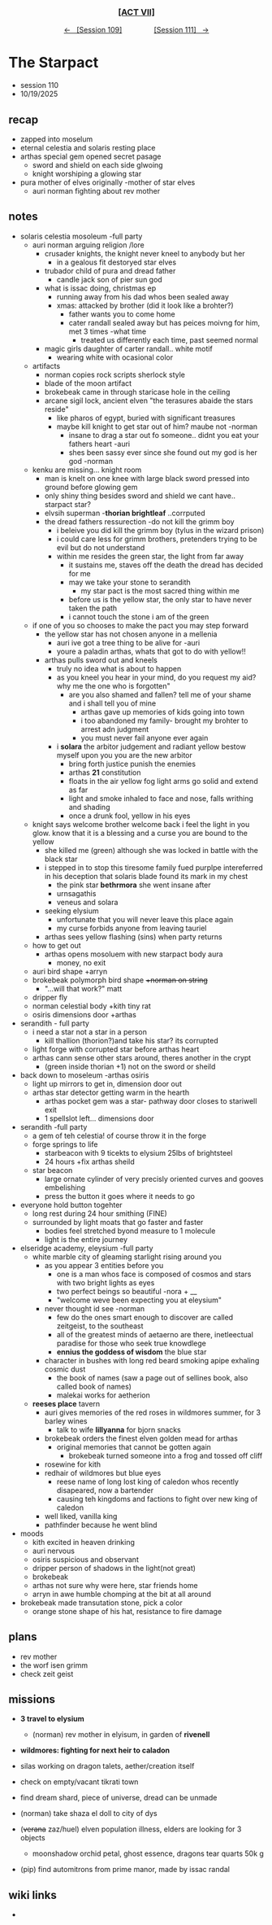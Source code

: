 
<div align="center">
  <h3 align="center"><a href="https://github.com/h-griffin/dnd-notes/blob/main/grimmhaus/act-VII" >[ACT VII]</a></h3>
  <p align="center">
    <a href="https://github.com/h-griffin/dnd-notes/blob/main/grimmhaus/act-VII/25-10-05.md" >&larr; &nbsp; [Session 109]</a>
    &nbsp;&nbsp;&nbsp;&nbsp;&nbsp;&nbsp;&nbsp;&nbsp;&nbsp;&nbsp;&nbsp;&nbsp;&nbsp;&nbsp;
    <a href="https://github.com/h-griffin/dnd-notes/blob/main/grimmhaus/act-VII/25-10-09.md" >[Session 111] &nbsp; &rarr;</a>
  </p>
</div>

# The Starpact
- session 110
- 10/19/2025

## recap
- zapped into moselum
- eternal celestia and solaris resting place
- arthas special gem opened secret pasage
    - sword and shield on each side glwoing
    - knight worshiping a glowing star
- pura mother of elves originally -mother of star elves
    - auri norman fighting about rev mother

## notes
- solaris celestia mosoleum -full party
    - auri norman arguing religion /lore
        - crusader knights, the knight never kneel to anybody but her
            - in a gealous fit destoryed star elves
        - trubador child of pura and dread father
            - candle jack son of pier sun god
        - what is issac doing, christmas ep
            - running away from his dad whos been sealed away
            - xmas: attacked by brother (did it look like a brohter?)
                - father wants you to come home
                - cater randall sealed away but has peices moivng for him, met 3 times -what time
                    - treated us differently each time, past seemed normal
        - magic girls daughter of carter randall.. white motif
            - wearing white with ocasional color
    - artifacts
        - norman copies rock scripts sherlock style
        - blade of the moon artifact
        - brokebeak came in through staricase hole in the ceiling
        - arcane sigil lock, ancient elven "the terasures abaide the stars reside"
            - like pharos of egypt, buried with significant treasures
            - maybe kill knight to get star out of him? maube not -norman
                - insane to drag a star out fo someone.. didnt you eat your fathers heart -auri
                - shes been sassy ever since she found out my god is her god -norman
    - kenku are missing... knight room
        - man is knelt on one knee with large black sword pressed into ground before glowing gem
        - only shiny thing besides sword and shield we cant have.. starpact star?
        - elvsih superman -**thorian brightleaf** ..corrputed
        - the dread fathers ressurection -do not kill the grimm boy
            - i beleive you did kill the grimm boy (tylus in the wizard prison)
            - i could care less for grimm brothers, pretenders trying to be evil but do not understand
            - within me resides the green star, the light from far away
                - it sustains me, staves off the death the dread has decided for me
                - may we take your stone to serandith
                    - my star pact is the most sacred thing within me
                - before us is the yellow star, the only star to have never taken the path
                - i cannot touch the stone i am of the green
    - if one of you so chooses to make the pact you may step forward
        - the yellow star has not chosen anyone in a mellenia
            - auri ive got a tree thing to be alive for -auri
            - youre a paladin arthas, whats that got to do with yellow!!
        - arthas pulls sword out and kneels
            - truly no idea what is about to happen
            - as you kneel you hear in your mind, do you request my aid? why me the one who is forgotten"
                - are you also shamed and fallen? tell me of your shame and i shall tell you of mine
                    - arthas gave up memories of kids going into town
                    - i too abandoned my family- brought my brohter to arrest adn judgment
                    - you must never fail anyone ever again
            - i **solara** the arbitor judgement and radiant yellow bestow myself upon you you are the new arbitor
                - bring forth justice punish the enemies
                - arthas **21** constitution
                - floats in the air yellow fog light arms go solid and extend as far
                - light and smoke inhaled to face and nose, falls writhing and shading
                - once a drunk fool, yellow in his eyes
    - knight says welcome brother welcome back i feel the light in you glow. know that it is a blessing and a curse you are bound to the yellow
        - she killed me (green) although she was locked in battle with the black star
        - i stepped in to stop this tiresome family fued purplpe intereferred in his deception that solaris blade found its mark in my chest
            - the pink star **bethrmora** she went insane after
            - urnsagathis
            - veneus and solara
        - seeking elysium
            - unfortunate that you will never leave this place again
            - my curse forbids anyone from leaving tauriel
        - arthas sees yellow flashing (sins) when party returns
    - how to get out
        - arthas opens mosoluem with new starpact body aura
            - money, no exit
    - auri bird shape +arryn
    - brokebeak polymorph bird shape  ~~+norman on string~~
        - "...will that work?" matt
    - dripper fly
    - norman celestial body +kith tiny rat
    - osiris dimensions door +arthas
- serandith - full party
    - i need a star not a star in a person
        - kill thallion (thorion?)and take his star? its corrupted
    - light forge with corrupted star before arthas heart
    - arthas cann sense other stars around, theres another in the crypt
        - (green inside thorian +1) not on the sword or sheild
- back down to moseleum -arthas osiris
    - light up mirrors to get in, dimension door out
    - arthas star detector getting warm in the hearth
        - arthas pocket gem was a star- pathway door closes to stariwell exit
        - 1 spellslot left... dimensions door
- serandith -full party
    - a gem of teh celestia! of course throw it in the forge
    - forge springs to life
        - starbeacon with 9 ticekts to elysium 25lbs of brightsteel
        - 24 hours +fix arthas sheild
    - star beacon
        - large ornate cylinder of very precisly oriented curves and gooves embelishing
        - press the button it goes where it needs to go
- everyone hold button togehter
    - long rest during 24 hour smithing (FINE)
    - surrounded by light moats that go faster and faster
        - bodies feel stretched byond measure to 1 molecule
        - light is the entire journey
-  elseridge academy, eleysium -full party
    - white marble city of gleaming starlight rising around you
        - as you appear 3 entities before you
            - one is a man whos face is composed of cosmos and stars with two bright lights as eyes
            - two perfect beings so beautiful -nora + __
            - "welcome weve been expecting you at eleysium"
        - never thought id see -norman
            - few do the ones smart enough to discover are called zeitgeist, to the southeast
            - all of the greatest minds of aetaerno are there, inetleectual paradise for those who seek true knowdlege
            - **ennius the goddess of wisdom** the blue star
        - character in bushes with long red beard smoking apipe exhaling cosmic dust
            - the book of names (saw a page out of sellines book, also called book of names)
            - malekai works for aetherion
    - **reeses place** tavern
        - auri gives memories of the red roses in wildmores summer, for 3 barley wines
            - talk to wife **lillyanna** for bjorn snacks
        - brokebeak orders the finest elven golden mead for arthas
            - original memories that cannot be gotten again
                - brokebeak turned someone into a frog and tossed off cliff
        - rosewine for kith
        - redhair of wildmores but blue eyes
            - reese name of long lost king of caledon whos recently disapeared, now a bartender
            - causing teh kingdoms and factions to fight over new king of caledon
        - well liked, vanilla king
        - pathfinder because he went blind
- moods
    - kith excited in heaven drinking
    - auri nervous
    - osiris suspicious and observant
    - dripper person of shadows in the light(not great)
    - brokebeak  
    - arthas not sure why were here, star friends home
    - arryn in awe humble chomping at the bit at all around
- brokebeak made transutation stone, pick a color
    - orange stone shape of his hat, resistance to fire damage

## plans
- rev mother
- the worf isen grimm
- check zeit geist

## missions
- **3 travel to elysium**
    - (norman) rev mother in elyisum, in garden of **rivenell**
- **wildmores: fighting for next heir to caladon**
- silas working on dragon talets, aether/creation itself

- check on empty/vacant tikrati town
- find dream shard, piece of universe, dread can be unmade
- (norman) take shaza el doll to city of dys
- (~~verana~~ zaz/huel) elven population illness, elders are looking for 3 objects
    - moonshadow orchid petal, ghost essence, dragons tear quarts 50k g
- (pip) find automitrons from prime manor, made by issac randal

## wiki links
-  
